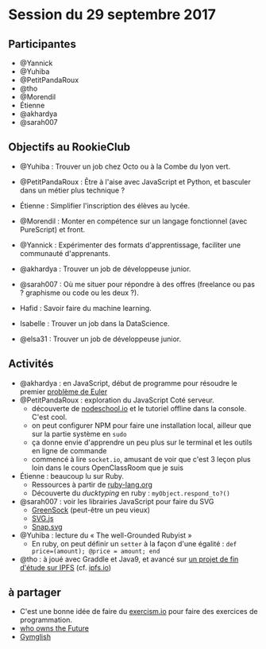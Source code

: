 # Session du 29 septembre 2017

## Participantes

- @Yannick
- @Yuhiba 
- @PetitPandaRoux 
- @tho 
- @Morendil 
- Étienne
- @akhardya 
- @sarah007 


## Objectifs au RookieClub

- @Yuhiba : Trouver un job chez Octo ou à la Combe du lyon vert.
- @PetitPandaRoux : Être à l'aise avec JavaScript et Python, et basculer dans un métier plus technique ?
- Étienne : Simplifier l'inscription des élèves au lycée.
- @Morendil  : Monter en compétence sur un langage fonctionnel (avec PureScript) et front.
- @Yannick : Expérimenter des formats d'apprentissage, faciliter une communauté d'apprenants.
- @akhardya : Trouver un job de développeuse junior.
- @sarah007 : Où me situer pour répondre à des offres (freelance ou pas ? graphisme ou code ou les deux ?).

- Hafid : Savoir faire du machine learning.
- Isabelle : Trouver un job dans la DataScience.
- @elsa31 : Trouver un job de développeuse junior.


## Activités

- @akhardya : en JavaScript, début de programme pour résoudre le premier [problème de Euler](https://projecteuler.net/)
- @PetitPandaRoux : exploration du JavaScript Coté serveur.
  - découverte de [nodeschool.io](http://nodeschool.io) et le tutoriel offline dans la console. C'est cool.
  - on peut configurer NPM pour faire une installation local, ailleur que sur la partie système en `sudo`
  - ça donne envie d'apprendre un peu plus sur le terminal et les outils en ligne de commande
  - commencé à lire `socket.io`, amusant de voir que c'est 3 leçon plus loin dans le cours OpenClassRoom que je suis
- Étienne : beaucoup lu sur Ruby. 
  - Ressources à partir de [ruby-lang.org](https://www.ruby-lang.org)
  - Découverte du _ducktyping_ en ruby : `myObject.respond_to?()`
- @sarah007 : voir les librairies JavaScript pour faire du SVG
  - [GreenSock](https://greensock.com/) (peut-être un peu vieux)
  - [SVG.js](http://svgjs.com/)
  - [Snap.svg](http://snapsvg.io)
- @Yuhiba : lecture du « The well-Grounded Rubyist »
  - En ruby, on peut définir un `setter` à la façon d'une égalité : `def price=(amount); @price = amount; end`
- @tho : à joué avec Graddle et Java9, et avancé sur [un projet de fin d'étude sur IPFS](https://github.com/mahloun/ruby-ipfs-api) (cf. [ipfs.io](https://ipfs.io))


## à partager

- C'est une bonne idée de faire du [exercism.io](https://exercism.io) pour faire des exercices de programmation.
- [who owns the Future](https://en.wikipedia.org/wiki/Who_Owns_the_Future%3F)
- [Gymglish](https://www.gymglish.com/fr)
